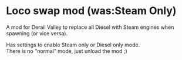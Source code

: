 # Loco swap mod (was:Steam Only)

A mod for Derail Valley to replace all Diesel with Steam engines when spawning (or vice versa).

Has settings to enable Steam only or Diesel only mode.  
There is no "normal" mode, just unload the mod ;)
